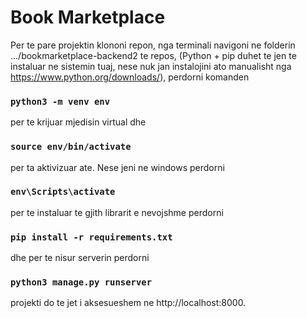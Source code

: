 # Book Marketplace

Per te pare projektin klononi repon, nga terminali navigoni ne folderin .../bookmarketplace-backend2 te repos, (Python + pip duhet te jen te instaluar ne sistemin tuaj, nese nuk jan instalojini ato manualisht nga https://www.python.org/downloads/), perdorni komanden
### `python3 -m venv env`
per te krijuar mjedisin virtual dhe
### `source env/bin/activate`
per ta aktivizuar ate. Nese jeni ne windows perdorni
### `env\Scripts\activate`
per te instaluar te gjith librarit e nevojshme perdorni
### `pip install -r requirements.txt`
dhe per te nisur serverin perdorni
### `python3 manage.py runserver`
projekti do te jet i aksesueshem ne http://localhost:8000.


